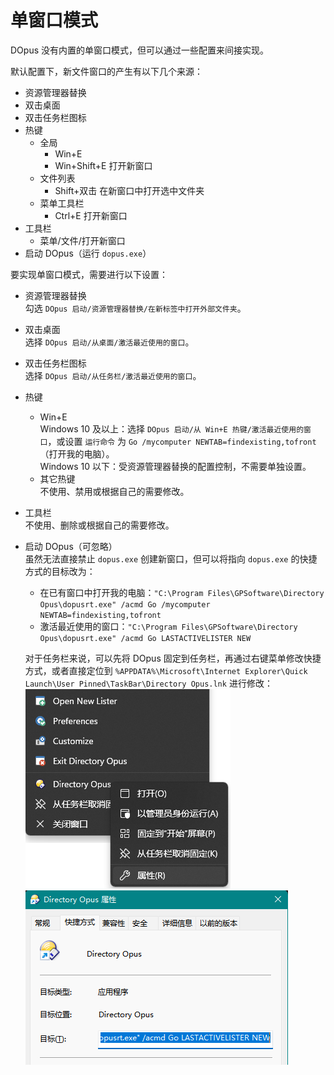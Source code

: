 # 单窗口模式
DOpus 没有内置的单窗口模式，但可以通过一些配置来间接实现。

默认配置下，新文件窗口的产生有以下几个来源：
- 资源管理器替换
- 双击桌面
- 双击任务栏图标
- 热键
    - 全局
        - Win+E
        - Win+Shift+E 打开新窗口
    - 文件列表
        - Shift+双击 在新窗口中打开选中文件夹
    - 菜单工具栏
        - Ctrl+E 打开新窗口
- 工具栏
    - 菜单/文件/打开新窗口
- 启动 DOpus（运行 `dopus.exe`）

要实现单窗口模式，需要进行以下设置：
- 资源管理器替换  
    勾选 `DOpus 启动/资源管理器替换/在新标签中打开外部文件夹`。
- 双击桌面  
    选择 `DOpus 启动/从桌面/激活最近使用的窗口`。
- 双击任务栏图标  
    选择 `DOpus 启动/从任务栏/激活最近使用的窗口`。
- 热键  
    - Win+E  
        Windows 10 及以上：选择 `DOpus 启动/从 Win+E 热键/激活最近使用的窗口`，或设置 `运行命令` 为 `Go /mycomputer NEWTAB=findexisting,tofront`（打开我的电脑）。  
        Windows 10 以下：受资源管理器替换的配置控制，不需要单独设置。
    - 其它热键  
        不使用、禁用或根据自己的需要修改。
- 工具栏  
    不使用、删除或根据自己的需要修改。
- 启动 DOpus（可忽略）  
    虽然无法直接禁止 `dopus.exe` 创建新窗口，但可以将指向 `dopus.exe` 的快捷方式的目标改为：
    - 在已有窗口中打开我的电脑：`"C:\Program Files\GPSoftware\Directory Opus\dopusrt.exe" /acmd Go /mycomputer NEWTAB=findexisting,tofront`
    - 激活最近使用的窗口：`"C:\Program Files\GPSoftware\Directory Opus\dopusrt.exe" /acmd Go LASTACTIVELISTER NEW`
  
  对于任务栏来说，可以先将 DOpus 固定到任务栏，再通过右键菜单修改快捷方式，或者直接定位到 `%APPDATA%\Microsoft\Internet Explorer\Quick Launch\User Pinned\TaskBar\Directory Opus.lnk` 进行修改：  
  ![](images/任务栏.png)![](images/快捷方式.png)
